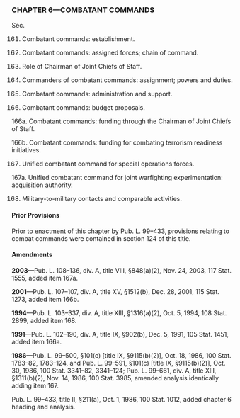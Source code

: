 ### **CHAPTER 6—COMBATANT COMMANDS** ###

Sec.

161. Combatant commands: establishment.

162. Combatant commands: assigned forces; chain of command.

163. Role of Chairman of Joint Chiefs of Staff.

164. Commanders of combatant commands: assignment; powers and duties.

165. Combatant commands: administration and support.

166. Combatant commands: budget proposals.

166a. Combatant commands: funding through the Chairman of Joint Chiefs of Staff.

166b. Combatant commands: funding for combating terrorism readiness initiatives.

167. Unified combatant command for special operations forces.

167a. Unified combatant command for joint warfighting experimentation: acquisition authority.

168. Military-to-military contacts and comparable activities.

#### Prior Provisions ####

Prior to enactment of this chapter by Pub. L. 99–433, provisions relating to combat commands were contained in section 124 of this title.

#### Amendments ####

**2003**—Pub. L. 108–136, div. A, title VIII, §848(a)(2), Nov. 24, 2003, 117 Stat. 1555, added item 167a.

**2001**—Pub. L. 107–107, div. A, title XV, §1512(b), Dec. 28, 2001, 115 Stat. 1273, added item 166b.

**1994**—Pub. L. 103–337, div. A, title XIII, §1316(a)(2), Oct. 5, 1994, 108 Stat. 2899, added item 168.

**1991**—Pub. L. 102–190, div. A, title IX, §902(b), Dec. 5, 1991, 105 Stat. 1451, added item 166a.

**1986**—Pub. L. 99–500, §101(c) [title IX, §9115(b)(2)], Oct. 18, 1986, 100 Stat. 1783–82, 1783–124, and Pub. L. 99–591, §101(c) [title IX, §9115(b)(2)], Oct. 30, 1986, 100 Stat. 3341–82, 3341–124; Pub. L. 99–661, div. A, title XIII, §1311(b)(2), Nov. 14, 1986, 100 Stat. 3985, amended analysis identically adding item 167.

Pub. L. 99–433, title II, §211(a), Oct. 1, 1986, 100 Stat. 1012, added chapter 6 heading and analysis.